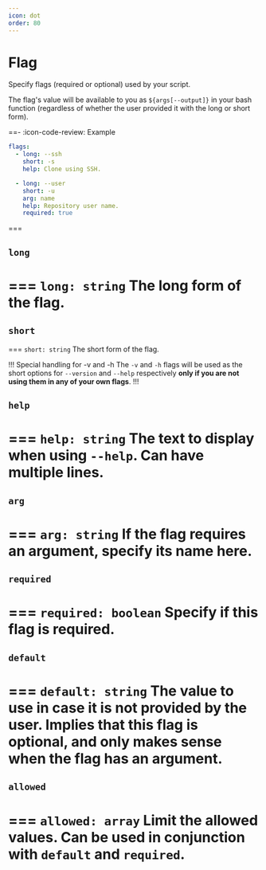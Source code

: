 ```yaml
---
icon: dot
order: 80
---
```


# Flag

Specify flags (required or optional) used by your script.

The flag's value will be available to you as `${args[--output]}` in your bash
function (regardless of whether the user provided it with the long or short
form).

==- :icon-code-review: Example
```yaml bashly.yml
flags:
  - long: --ssh
    short: -s
    help: Clone using SSH.

  - long: --user
    short: -u
    arg: name
    help: Repository user name.
    required: true
```
===

## `long`

=== `long: string`
The long form of the flag.
===

## `short`

=== `short: string`
The short form of the flag.

!!! Special handling for -v and -h
The `-v` and `-h` flags will be used as the short options for `--version` and `--help` respectively **only if you are not using them in any of your own flags**.
!!!

## `help`

=== `help: string`
The text to display when using `--help`. Can have multiple lines.
===

## `arg`

=== `arg: string`
If the flag requires an argument, specify its name here.
===

## `required`

=== `required: boolean`
Specify if this flag is required.
===

## `default`

=== `default: string`
The value to use in case it is not provided by the user. Implies that this flag is optional, and only makes sense when the flag has an argument.
===

## `allowed`

=== `allowed: array`
Limit the allowed values. Can be used in conjunction with `default` and `required`.
===


